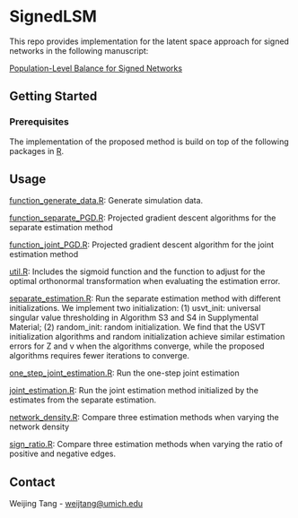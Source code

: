 # SignedLSM

This repo provides implementation for the latent space approach for signed networks in the following manuscript:

[Population-Level Balance for Signed Networks](https://sites.google.com/umich.edu/weijingtang/research?authuser=0)

## Getting Started
### Prerequisites
The implementation of the proposed method is build on top of the following packages in [R](https://www.r-project.org/).  

## Usage
[function_generate_data.R](https://github.com/weijtang/SignedLSM/blob/master/function_generate_data.R): Generate simulation data. 

[function_separate_PGD.R](https://github.com/weijtang/SignedLSM/blob/master/function_separate_PGD.R): Projected gradient descent algorithms for the separate estimation method

[function_joint_PGD.R](https://github.com/weijtang/SignedLSM/blob/master/function_joint_PGD.R): Projected gradient descent algorithm for the joint estimation method

[util.R](https://github.com/weijtang/SignedLSM/blob/master/util.R): Includes the sigmoid function and the function to adjust for the optimal orthonormal transformation when evaluating the estimation error.

[separate_estimation.R](https://github.com/weijtang/SignedLSM/blob/master/separate_estimation.R): Run the separate estimation method with different initializations. We implement two initialization: (1) usvt_init: universal singular value thresholding in Algorithm S3 and S4 in Supplymental Material; (2) random_init: random initialization. We find that the USVT initialization algorithms and random initialization achieve similar estimation errors for Z and v when the algorithms converge, while the proposed algorithms requires fewer iterations to converge.

[one_step_joint_estimation.R](https://github.com/weijtang/SignedLSM/blob/master/one_step_joint_estimation.R): Run the one-step joint estimation

[joint_estimation.R](https://github.com/weijtang/SignedLSM/blob/master/joint_estimation.R): Run the joint estimation method initialized by the estimates from the separate estimation.

[network_density.R](https://github.com/weijtang/SignedLSM/blob/master/network_density.R): Compare three estimation methods when varying the network density

[sign_ratio.R](https://github.com/weijtang/SignedLSM/blob/master/sign_ratio.R): Compare three estimation methods when varying the ratio of positive and negative edges.


## Contact

Weijing Tang - weijtang@umich.edu
